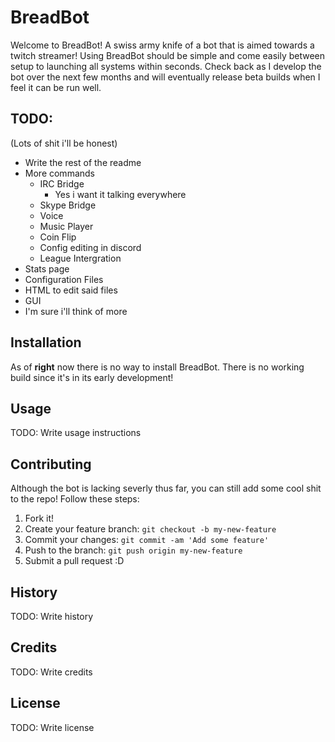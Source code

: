 # BreadBot
Welcome to BreadBot! A swiss army knife of a bot that is aimed towards a twitch streamer! Using BreadBot should be
simple and come easily between setup to launching all systems within seconds. Check back as I develop the bot over
the next few months and will eventually release beta builds when I feel it can be run well.


## TODO: 
(Lots of shit i'll be honest)

- Write the rest of the readme
- More commands
	- IRC Bridge
	    - Yes i want it talking everywhere
	- Skype Bridge
	- Voice
	- Music Player
	- Coin Flip
	- Config editing in discord
	- League Intergration
- Stats page
- Configuration Files
- HTML to edit said files
- GUI
- I'm sure i'll think of more

## Installation

As of **right** now there is no way to install BreadBot. There is no working build since it's in its early development!

## Usage

TODO: Write usage instructions

## Contributing
Although the bot is lacking severly thus far, you can still add some cool shit to the repo!
Follow these steps:
 1. Fork it!
 2. Create your feature branch: `git checkout -b my-new-feature`
 3. Commit your changes: `git commit -am 'Add some feature'`
 4. Push to the branch: `git push origin my-new-feature`
 5. Submit a pull request :D

## History

TODO: Write history

## Credits

TODO: Write credits

## License

TODO: Write license